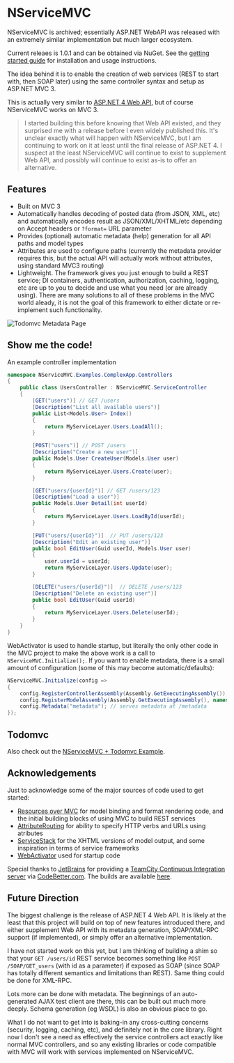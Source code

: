 NServiceMVC
===========

NServiceMVC is archived; essentially ASP.NET WebAPI was released with an extremely similar implementation but much larger ecosystem.

Current releaes is 1.0.1 and can be obtained via NuGet. See the [getting started guide](https://github.com/gregmac/NServiceMVC/wiki/GettingStarted) for installation and usage instructions.

The idea behind it is to enable the creation of web services (REST to start with, then SOAP later) using the same controller syntax and setup as ASP.NET MVC 3.

This is actually very similar to [ASP.NET 4 Web API](http://www.asp.net/whitepapers/mvc4-release-notes#_Toc317096197), but of course NServiceMVC works on MVC 3.

> I started building this before knowing that Web API existed, and they surprised me with a release before I even widely published this. It's unclear exactly what will happen with NServiceMVC, but I am continuing to work on it at least until the final release of ASP.NET 4. I suspect at the least NServiceMVC will continue to exist to supplement Web API, and possibly will continue to exist as-is to offer an alternative.

Features
--------

 * Built on MVC 3
 * Automatically handles decoding of posted data (from JSON, XML, etc) and automatically encodes result as JSON/XML/XHTML/etc depending on Accept headers or `?format=` URL parameter
 * Provides (optional) automatic metadata (help) generation for all API paths and model types
 * Attributes are used to configure paths (currently the metadata provider requires this, but the actual API will actually work without attributes, using standard MVC3 routing)
 * Lightweight. The framework gives you just enough to build a REST service; DI containers, authentication, authorization, caching, logging, etc are up to you to decide and use what you need (or are already using). There are many solutions to all of these problems in the MVC world aleady, it is not the goal of this framework to either dictate or re-implement such functionality.

![Todomvc Metadata Page](http://i.imgur.com/qzkOw.png)

Show me the code! 
-----------------

An example controller implementation 

```csharp
namespace NServiceMVC.Examples.ComplexApp.Controllers
{
    public class UsersController : NServiceMVC.ServiceController
    {
        [GET("users")] // GET /users
        [Description("List all available users")]
        public List<Models.User> Index()
        {
			return MyServiceLayer.Users.LoadAll();
        }

        [POST("users")] // POST /users
        [Description("Create a new user")]
        public Models.User CreateUser(Models.User user)
        {
            return MyServiceLayer.Users.Create(user);
        }

        [GET("users/{userId}")] // GET /users/123
        [Description("Load a user")]
        public Models.User Detail(int userId)
        {
            return MyServiceLayer.Users.LoadById(userId);
        }

        [PUT("users/{userId}")]  // PUT /users/123
        [Description("Edit an existing user")]
        public bool EditUser(Guid userId, Models.User user)
        {
            user.userId = userId; 
            return MyServiceLayer.Users.Update(user);
        }

        [DELETE("users/{userId}")]  // DELETE /users/123
        [Description("Delete an existing user")]
        public bool EditUser(Guid userId)
        {
            return MyServiceLayer.Users.Delete(userId);
        }
    }
}
```

WebActivator is used to handle startup, but literally the only other code in the MVC project to make the above work is a call to `NServiceMVC.Initialize();`. If you want to enable metadata, there is a small amount of configuration (some of this may become automatic/defaults):

```csharp
NServiceMVC.Initialize(config =>
{
	config.RegisterControllerAssembly(Assembly.GetExecutingAssembly()); 
	config.RegisterModelAssembly(Assembly.GetExecutingAssembly(), namespace:"NServiceMVC.Examples.Models"); 
	config.Metadata("metadata"); // serves metadata at /metadata 
});
```

Todomvc
-------

Also check out the [NServiceMVC + Todomvc Example](https://github.com/gregmac/NServiceMVC.Examples.Todomvc).

Acknowledgements
----------------

Just to acknowledge some of the major sources of code used to get started:

 * [Resources over MVC](http://rom.codeplex.com/) for model binding and format rendering code, and the initial building blocks of using MVC to build REST services 
 * [AttributeRouting](https://github.com/mccalltd/AttributeRouting) for ability to specify HTTP verbs and URLs using atributes
 * [ServiceStack](http://www.servicestack.net) for the XHTML versions of model output, and some inspiration in terms of service frameworks
 * [WebActivator](https://bitbucket.org/davidebbo/webactivator) used for startup code

Special thanks to [JetBrains](http://www.jetbrains.com/) for providing a [TeamCity Continuous Integration server](http://www.jetbrains.com/teamcity) via [CodeBetter.com](http://codebetter.com/). The builds are available [here](http://teamcity.codebetter.com/project.html?projectId=project182).
 
Future Direction
----------------

The biggest challenge is the release of ASP.NET 4 Web API. It is likely at the least that this project will build on top of new features introduced there, and either supplement Web API with its metadata generation, SOAP/XML-RPC support (if implemented), or simply offer an alternative implementation.

I have not started work on this yet, but I am thinking of building a shim so that your `GET /users/id` REST service becomes something like `POST /SOAP/GET_users` (with id as a parameter) if exposed as SOAP (since SOAP has totally different semantics and limitations than REST). Same thing could be done for XML-RPC.

Lots more can be done with metadata. The beginnings of an auto-generated AJAX test client are there, this can be built out much more deeply. Schema generation (eg WSDL) is also an obvious place to go. 
 
What I do not want to get into is baking-in any cross-cutting concerns (security, logging, caching, etc), and definitely not in the core library. Right now I don't see a need as effectively the service controllers act exactly like normal MVC controllers, and so any existing libraries or code compatible with MVC will work with services implemented on NServiceMVC. 
